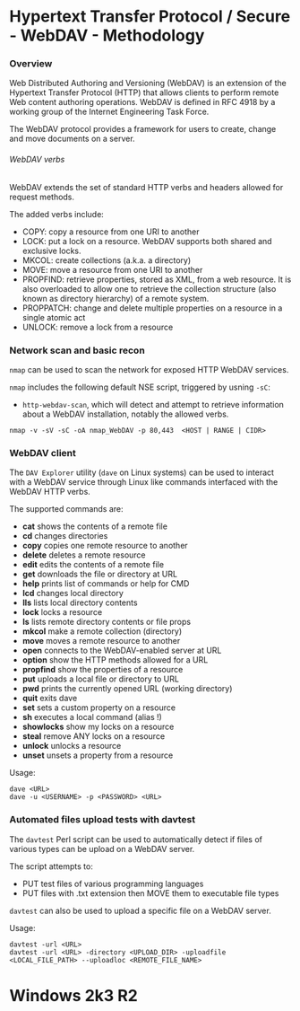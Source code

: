 # Hypertext Transfer Protocol / Secure  - WebDAV - Methodology

### Overview

Web Distributed Authoring and Versioning (WebDAV) is an extension of the
Hypertext Transfer Protocol (HTTP) that allows clients to perform remote Web
content authoring operations. WebDAV is defined in RFC 4918 by a working group
of the Internet Engineering Task Force.

The WebDAV protocol provides a framework for users to create, change and move
documents on a server.

###### WebDAV verbs

WebDAV extends the set of standard HTTP verbs and headers allowed for request
methods.

The added verbs include:

  - COPY: copy a resource from one URI to another
  - LOCK: put a lock on a resource. WebDAV supports both shared and exclusive
    locks.
  - MKCOL: create collections (a.k.a. a directory)
  - MOVE: move a resource from one URI to another
  - PROPFIND: retrieve properties, stored as XML, from a web resource. It is
    also overloaded to allow one to retrieve the collection structure
    (also known as directory hierarchy) of a remote system.
  - PROPPATCH: change and delete multiple properties on a resource in a single
    atomic act
  - UNLOCK: remove a lock from a resource

### Network scan and basic recon

`nmap` can be used to scan the network for exposed HTTP WebDAV services.

`nmap` includes the following default NSE script, triggered by usning `-sC`:
  - `http-webdav-scan`, which will detect and attempt to retrieve information
  about a WebDAV installation, notably the allowed verbs.

```
nmap -v -sV -sC -oA nmap_WebDAV -p 80,443  <HOST | RANGE | CIDR>
```

### WebDAV client

The `DAV Explorer` utility (`dave` on Linux systems) can be used to interact
with a WebDAV service through Linux like commands interfaced with the WebDAV
HTTP verbs.

The supported commands are:

  - **cat**        shows the contents of a remote file
  - **cd**         changes directories
  - **copy**       copies one remote resource to another
  - **delete**     deletes a remote resource
  - **edit**       edits the contents of a remote file
  - **get**        downloads the file or directory at URL
  - **help**       prints list of commands or help for CMD
  - **lcd**        changes local directory
  - **lls**        lists local directory contents
  - **lock**       locks a resource
  - **ls**         lists remote directory contents or file props
  - **mkcol**      make a remote collection (directory)
  - **move**       moves a remote resource to another
  - **open**       connects to the WebDAV-enabled server at URL
  - **option**     show the HTTP methods allowed for a URL
  - **propfind**   show the properties of a resource
  - **put**        uploads a local file or directory to URL
  - **pwd**        prints the currently opened URL (working directory)
  - **quit**       exits dave
  - **set**        sets a custom property on a resource
  - **sh**         executes a local command (alias !)
  - **showlocks**  show my locks on a resource
  - **steal**      remove ANY locks on a resource
  - **unlock**     unlocks a resource
  - **unset**      unsets a property from a resource

Usage:

```
dave <URL>
dave -u <USERNAME> -p <PASSWORD> <URL>
```

### Automated files upload tests with davtest

The `davtest` Perl script can be used to automatically detect if files of
various types can be upload on a WebDAV server.

The script attempts to:

   - PUT test files of various programming languages
   - PUT files with .txt extension then MOVE them to executable file types      

`davtest` can also be used to upload a specific file on a WebDAV server.

Usage:

```
davtest -url <URL>
davtest -url <URL> -directory <UPLOAD_DIR> -uploadfile <LOCAL_FILE_PATH> --uploadloc <REMOTE_FILE_NAME>                                
```

# Windows 2k3 R2
